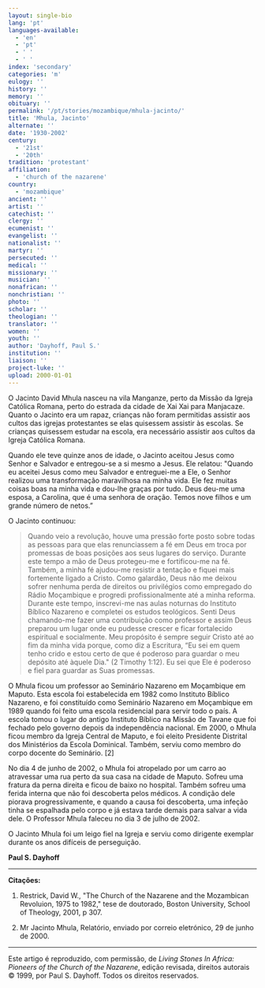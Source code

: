 ```yaml
---
layout: single-bio
lang: 'pt'
languages-available:
  - 'en'
  - 'pt'
  - ' '
  - ' '
index: 'secondary'
categories: 'm'
eulogy: ''
history: ''
memory: ''
obituary: ''
permalink: '/pt/stories/mozambique/mhula-jacinto/'
title: 'Mhula, Jacinto'
alternate: ''
date: '1930-2002'
century:
  - '21st'
  - '20th'
tradition: 'protestant'
affiliation:
  - 'church of the nazarene'
country:
  - 'mozambique'
ancient: ''
artist: ''
catechist: ''
clergy: ''
ecumenist: ''
evangelist: ''
nationalist: ''
martyr: ''
persecuted: ''
medical: ''
missionary: ''
musician: ''
nonafrican: ''
nonchristian: ''
photo: ''
scholar: ''
theologian: ''
translator: ''
women: ''
youth: ''
author: 'Dayhoff, Paul S.'
institution: ''
liaison: ''
project-luke: ''
upload: 2000-01-01
---
```



O Jacinto David Mhula nasceu na vila Manganze, perto da Missão da Igreja Católica Romana, perto do estrada da cidade de Xai Xai para Manjacaze. Quanto o Jacinto era um rapaz, crianças não foram permitidas assistir aos cultos das igrejas protestantes se elas quisessem assistir às escolas. Se crianças quisessem estudar na escola, era necessário assistir aos cultos da Igreja Católica Romana.

Quando ele teve quinze anos de idade, o Jacinto aceitou Jesus como Senhor e Salvador e entregou-se a si mesmo a Jesus. Ele relatou: "Quando eu aceitei Jesus como meu Salvador e entreguei-me a Ele, o Senhor realizou uma transformação maravilhosa na minha vida. Ele fez muitas coisas boas na minha vida e dou-lhe graças por tudo. Deus deu-me uma esposa, a Carolina, que é uma senhora de oração. Temos nove filhos e um grande número de netos.”

O Jacinto continuou:
> Quando veio a revolução, houve uma pressão forte posto sobre todas as pessoas para que elas renunciassem a fé em Deus em troca por promessas de boas posições aos seus lugares do serviço. Durante este tempo a mão de Deus protegeu-me e fortificou-me na fé. Também, a minha fé ajudou-me resistir a tentação e fiquei mais fortemente ligado a Cristo. Como galardão, Deus não me deixou sofrer nenhuma perda de direitos ou privilégios como empregado do Rádio Moçambique e progredi profissionalmente até a minha reforma. Durante este tempo, inscrevi-me nas aulas noturnas do Instituto Bíblico Nazareno e completei os estudos teológicos. Senti Deus chamando-me fazer uma contribuição como professor e assim Deus preparou um lugar onde eu pudesse crescer e ficar fortalecido espiritual e socialmente. Meu propósito é sempre seguir Cristo até ao fim da minha vida porque, como diz a Escritura, “Eu sei em quem tenho crido e estou certo de que é poderoso para guardar o meu depósito até àquele Dia." (2 Timothy 1:12). Eu sei que Ele é poderoso e fiel para guardar as Suas promessas.

O Mhula ficou um professor ao Seminário Nazareno em Moçambique em Maputo. Esta escola foi estabelecida em 1982 como Instituto Bíblico Nazareno, e foi constituído como Seminário Nazareno em Moçambique em 1989 quando foi feito uma escola residencial para servir todo o país. A escola tomou o lugar do antigo Instituto Bíblico na Missão de Tavane que foi fechado pelo governo depois da independência nacional. Em 2000, o Mhula ficou membro da Igreja Central de Maputo, e foi eleito Presidente Distrital dos Ministérios da Escola Dominical. Também, serviu como membro do corpo docente do Seminário. [2]

No dia 4 de junho de 2002, o Mhula foi atropelado por um carro ao atravessar uma rua perto da sua casa na cidade de Maputo. Sofreu uma fratura da perna direita e ficou de baixo no hospital. Também sofreu uma ferida interna que não foi descoberta pelos médicos. A condição dele piorava progressivamente, e quando a causa foi descoberta, uma infeção tinha se espalhada pelo corpo e já estava tarde demais para salvar a vida dele. O Professor Mhula faleceu no dia 3 de julho de 2002.

O Jacinto Mhula foi um leigo fiel na Igreja e serviu como dirigente exemplar durante os anos difíceis de perseguição.

**Paul S. Dayhoff**

---

**Citações:**

1. Restrick, David W., "The Church of the Nazarene and the Mozambican Revoluion, 1975 to 1982," tese de doutorado, Boston University, School of Theology, 2001, p 307.

2. Mr Jacinto Mhula, Relatório, enviado por correio eletrónico, 29 de junho de 2000.

---

Este artigo é reproduzido, com permissão, de *Living Stones In Africa: Pioneers of the Church of the Nazarene*, edição revisada, direitos autorais © 1999, por Paul S. Dayhoff. Todos os direitos reservados.